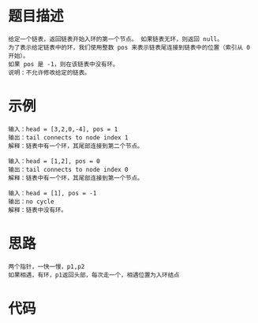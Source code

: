 # 题目描述
    给定一个链表，返回链表开始入环的第一个节点。 如果链表无环，则返回 null。
    为了表示给定链表中的环，我们使用整数 pos 来表示链表尾连接到链表中的位置（索引从 0 开始）。 
    如果 pos 是 -1，则在该链表中没有环。
    说明：不允许修改给定的链表。
# 示例
```
输入：head = [3,2,0,-4], pos = 1
输出：tail connects to node index 1
解释：链表中有一个环，其尾部连接到第二个节点。

输入：head = [1,2], pos = 0
输出：tail connects to node index 0
解释：链表中有一个环，其尾部连接到第一个节点。

输入：head = [1], pos = -1
输出：no cycle
解释：链表中没有环。
```
# 思路
    两个指针，一快一慢，p1,p2
    如果相遇，有环，p1返回头部，每次走一个，相遇位置为入环结点
# 代码    
```

```

